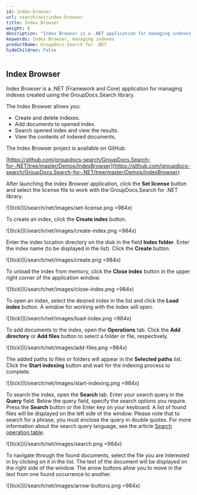 ```yaml
---
id: index-browser
url: search/net/index-browser
title: Index Browser
weight: 8
description: "Index Browser is a .NET application for managing indexes created using the GroupDocs.Search library"
keywords: Index Browser, managing indexes
productName: GroupDocs.Search for .NET
hideChildren: False
---
```

## Index Browser

Index Browser is a .NET (Framework and Core) application for managing indexes created using the GroupDocs.Search library.

The Index Browser allows you:

- Create and delete indexes.
- Add documents to opened index.
- Search opened index and view the results.
- View the contents of indexed documents.

The Index Browser project is available on GitHub:

[https://github.com/groupdocs-search/GroupDocs.Search-for-.NET/tree/master/Demos/IndexBrowser](https://github.com/groupdocs-search/GroupDocs.Search-for-.NET/tree/master/Demos/IndexBrowser)

After launching the Index Browser application, click the **Set license** button and select the license file to work with the GroupDocs.Search for .NET library.

![(tick)](/search/net/images/set-license.png =984x)

To create an index, click the **Create index** button.

![(tick)](/search/net/images/create-index.png =984x)

Enter the index location directory on the disk in the field **Index folder**. Enter the index name (to be displayed in the list). Click the **Create** button.

![(tick)](/search/net/images/create.png =984x)

To unload the index from memory, click the **Close index** button in the upper right corner of the application window.

![(tick)](/search/net/images/close-index.png =984x)

To open an index, select the desired index in the list and click the **Load index** button. A window for working with the index will open.

![(tick)](/search/net/images/load-index.png =984x)

To add documents to the index, open the **Operations** tab. Click the **Add directory** or **Add files** button to select a folder or file, respectively.

![(tick)](/search/net/images/add-files.png =984x)

The added paths to files or folders will appear in the **Selected paths** list. Click the **Start indexing** button and wait for the indexing process to complete.

![(tick)](/search/net/images/start-indexing.png =984x)

To search the index, open the **Search** tab. Enter your search query in the **Query** field. Below the query field, specify the search options you require. Press the **Search** button or the Enter key on your keyboard. A list of found files will be displayed on the left side of the window. Please note that to search for a phrase, you must enclose the query in double quotes. For more information about the search query language, see the article [Search operation table](https://docs.groupdocs.com/search/net/search-operation-table/).

![(tick)](/search/net/images/search.png =984x)

To navigate through the found documents, select the file you are interested in by clicking on it in the list. The text of the document will be displayed on the right side of the window. The arrow buttons allow you to move in the text from one found occurrence to another.

![(tick)](/search/net/images/arrow-buttons.png =984x)
